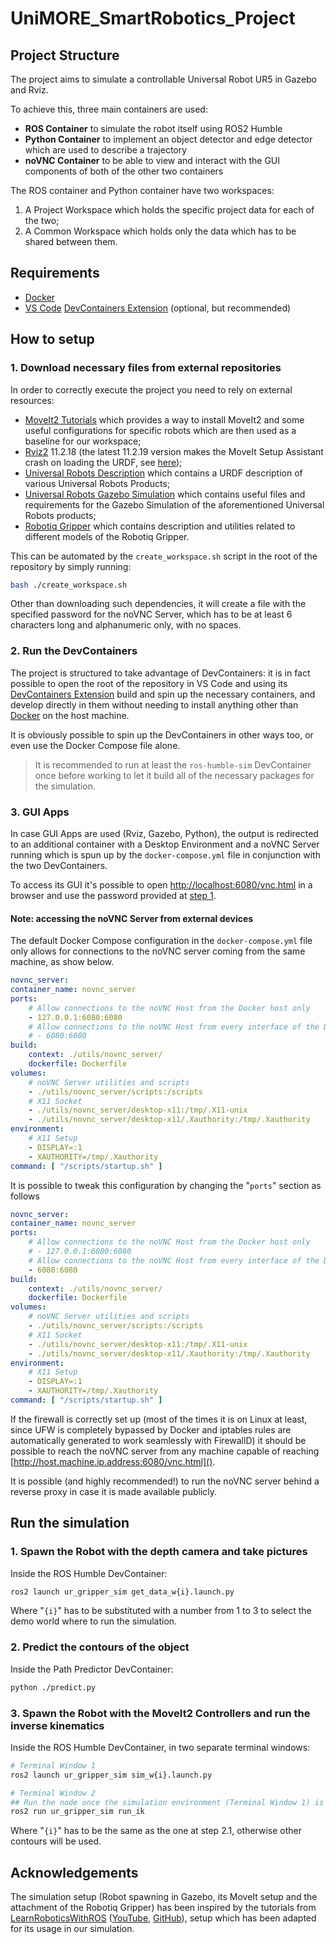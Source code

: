 # UniMORE_SmartRobotics_Project

## Project Structure
The project aims to simulate a controllable Universal Robot UR5 in Gazebo and Rviz.

To achieve this, three main containers are used:
- **ROS Container** to simulate the robot itself using ROS2 Humble  
- **Python Container** to implement an object detector and edge detector which are used to describe a trajectory
- **noVNC Container** to be able to view and interact with the GUI components of both of the other two containers

The ROS container and Python container have two workspaces:
1. A Project Workspace which holds the specific project data for each of the two;
2. A Common Workspace which holds only the data which has to be shared between them.

## Requirements
- [Docker](https://docs.docker.com/engine/install/)
- [VS Code](https://code.visualstudio.com/) [DevContainers Extension](https://marketplace.visualstudio.com/items?itemName=ms-vscode-remote.remote-containers) (optional, but recommended)

## How to setup
### 1. Download necessary files from external repositories
In order to correctly execute the project you need to rely on external resources:
- [MoveIt2 Tutorials](https://github.com/moveit/moveit2_tutorials/tree/humble) which provides a way to install MoveIt2 and some useful configurations for specific robots which are then used as a baseline for our workspace;
- [Rviz2](https://github.com/ros2/rviz/tree/humble) 11.2.18 (the latest 11.2.19 version makes the MoveIt Setup Assistant crash on loading the URDF, see [here](https://github.com/moveit/moveit2/issues/3541));
- [Universal Robots Description](https://github.com/UniversalRobots/Universal_Robots_ROS2_Description/tree/humble) which contains a URDF description of various Universal Robots Products; 
- [Universal Robots Gazebo Simulation](https://github.com/UniversalRobots/Universal_Robots_ROS2_Gazebo_Simulation) which contains useful files and requirements for the Gazebo Simulation of the aforementioned Universal Robots products;
- [Robotiq Gripper](https://github.com/PickNikRobotics/ros2_robotiq_gripper) which contains description and utilities related to different models of the Robotiq Gripper.

This can be automated by the `create_workspace.sh` script in the root of the repository by simply running:
```bash
bash ./create_workspace.sh
```

Other than downloading such dependencies, it will create a file with the specified password for the noVNC Server, which has to be at least 6 characters long and alphanumeric only, with no spaces.

### 2. Run the DevContainers
The project is structured to take advantage of DevContainers: it is in fact possible to open the root of the repository in VS Code and using its [DevContainers Extension](https://marketplace.visualstudio.com/items?itemName=ms-vscode-remote.remote-containers) build and spin up the necessary containers, and develop directly in them without needing to install anything other than [Docker](https://www.docker.com/) on the host machine.

It is obviously possible to spin up the DevContainers in other ways too, or even use the Docker Compose file alone.

> It is recommended to run at least the `ros-humble-sim` DevContainer once before working to let it build all of the necessary packages for the simulation.

### 3. GUI Apps
In case GUI Apps are used (Rviz, Gazebo, Python), the output is redirected to an additional container with a Desktop Environment and a noVNC Server running which is spun up by the `docker-compose.yml` file in conjunction with the two DevContainers. 

To access its GUI it's possible to open [http://localhost:6080/vnc.html](http://localhost:6080/vnc.html) in a browser and use the password provided at [step 1](#1-download-necessary-files-from-external-repositories).

#### Note: accessing the noVNC Server from external devices
The default Docker Compose configuration in the `docker-compose.yml` file only allows for connections to the noVNC server coming from the same machine, as show below.
```yml
novnc_server:
container_name: novnc_server
ports:
    # Allow connections to the noVNC Host from the Docker host only
    - 127.0.0.1:6080:6080
    # Allow connections to the noVNC Host from every interface of the Docker Host
    # - 6080:6080
build:
    context: ./utils/novnc_server/
    dockerfile: Dockerfile
volumes:
    # noVNC Server utilities and scripts
    - ./utils/novnc_server/scripts:/scripts
    # X11 Socket
    - ./utils/novnc_server/desktop-x11:/tmp/.X11-unix
    - ./utils/novnc_server/desktop-x11/.Xauthority:/tmp/.Xauthority
environment:
    # X11 Setup
    - DISPLAY=:1
    - XAUTHORITY=/tmp/.Xauthority
command: [ "/scripts/startup.sh" ]
```
It is possible to tweak this configuration by changing the "`ports`" section as follows
```yml
novnc_server:
container_name: novnc_server
ports:
    # Allow connections to the noVNC Host from the Docker host only
    # - 127.0.0.1:6080:6080
    # Allow connections to the noVNC Host from every interface of the Docker Host
    - 6080:6080
build:
    context: ./utils/novnc_server/
    dockerfile: Dockerfile
volumes:
    # noVNC Server utilities and scripts
    - ./utils/novnc_server/scripts:/scripts
    # X11 Socket
    - ./utils/novnc_server/desktop-x11:/tmp/.X11-unix
    - ./utils/novnc_server/desktop-x11/.Xauthority:/tmp/.Xauthority
environment:
    # X11 Setup
    - DISPLAY=:1
    - XAUTHORITY=/tmp/.Xauthority
command: [ "/scripts/startup.sh" ]
```
If the firewall is correctly set up (most of the times it is on Linux at least, since UFW is completely bypassed by Docker and iptables rules are automatically generated to work seamlessly with FirewallD) it should be possible to reach the noVNC server from any machine capable of reaching [http://host.machine.ip.address:6080/vnc.html]().

It is possible (and highly recommended!) to run the noVNC server behind a reverse proxy in case it is made available publicly.

## Run the simulation
### 1. Spawn the Robot with the depth camera and take pictures
Inside the ROS Humble DevContainer:
```bash
ros2 launch ur_gripper_sim get_data_w{i}.launch.py
```
Where "`{i}`" has to be substituted with a number from 1 to 3 to select the demo world where to run the simulation.

### 2. Predict the contours of the object
Inside the Path Predictor DevContainer:
```bash
python ./predict.py
```

### 3. Spawn the Robot with the MoveIt2 Controllers and run the inverse kinematics
Inside the ROS Humble DevContainer, in two separate terminal windows:
```bash
# Terminal Window 1
ros2 launch ur_gripper_sim sim_w{i}.launch.py
```
```bash
# Terminal Window 2
## Run the node once the simulation environment (Terminal Window 1) is ready
ros2 run ur_gripper_sim run_ik
```
Where "`{i}`" has to be the same as the one at step 2.1, otherwise other contours will be used.

## Acknowledgements
The simulation setup (Robot spawning in Gazebo, its MoveIt setup and the attachment of the Robotiq Gripper) has been inspired by the tutorials from [LearnRoboticsWithROS](https://www.learn-robotics-with-ros.com/) ([YouTube](https://www.youtube.com/@learn-robotics-with-ros), [GitHub](https://github.com/LearnRoboticsWROS)), setup which has been adapted for its usage in our simulation.
